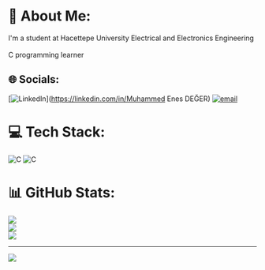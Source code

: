 # 💫 About Me:
I'm a student at Hacettepe University Electrical and Electronics Engineering<br><br>C programming learner


## 🌐 Socials:
[![LinkedIn](https://img.shields.io/badge/LinkedIn-%230077B5.svg?logo=linkedin&logoColor=white)](https://linkedin.com/in/Muhammed Enes DEĞER) [![email](https://img.shields.io/badge/Email-D14836?logo=gmail&logoColor=white)](mailto:ensdgr2536@gmail.com) 

# 💻 Tech Stack:
![C](https://img.shields.io/badge/c-%2300599C.svg?style=flat-square&logo=c&logoColor=white) ![C](https://img.shields.io/badge/c-%2300599C.svg?style=flat-square&logo=c&logoColor=white)
# 📊 GitHub Stats:
![](https://github-readme-stats.vercel.app/api?username=EnesDeger&theme=dark&hide_border=false&include_all_commits=true&count_private=false)<br/>
![](https://nirzak-streak-stats.vercel.app/?user=EnesDeger&theme=dark&hide_border=false)<br/>
![](https://github-readme-stats.vercel.app/api/top-langs/?username=EnesDeger&theme=dark&hide_border=false&include_all_commits=true&count_private=false&layout=compact)

---
[![](https://visitcount.itsvg.in/api?id=EnesDeger&icon=0&color=0)](https://visitcount.itsvg.in)

<!-- Proudly created with GPRM ( https://gprm.itsvg.in ) -->
